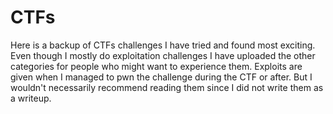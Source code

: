 CTFs
===

Here is a backup of CTFs challenges I have tried and found most exciting. Even though I mostly do exploitation challenges I have uploaded the other categories for people who might want to experience them. Exploits are given when I managed to pwn the challenge during the CTF or after. But I wouldn't necessarily recommend reading them since I did not write them as a writeup.
